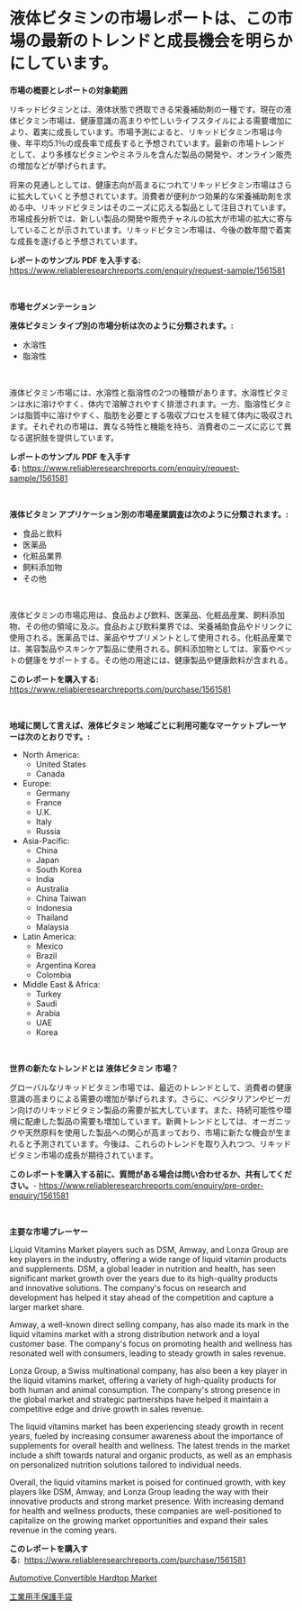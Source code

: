 <p><h1>液体ビタミンの市場レポートは、この市場の最新のトレンドと成長機会を明らかにしています。</h1></p><p><strong>市場の概要とレポートの対象範囲</strong></p>
<p><p>リキッドビタミンとは、液体状態で摂取できる栄養補助剤の一種です。現在の液体ビタミン市場は、健康意識の高まりや忙しいライフスタイルによる需要増加により、着実に成長しています。市場予測によると、リキッドビタミン市場は今後、年平均5.1％の成長率で成長すると予想されています。最新の市場トレンドとして、より多様なビタミンやミネラルを含んだ製品の開発や、オンライン販売の増加などが挙げられます。</p><p>将来の見通しとしては、健康志向が高まるにつれてリキッドビタミン市場はさらに拡大していくと予想されています。消費者が便利かつ効果的な栄養補助剤を求める中、リキッドビタミンはそのニーズに応える製品として注目されています。市場成長分析では、新しい製品の開発や販売チャネルの拡大が市場の拡大に寄与していることが示されています。リキッドビタミン市場は、今後の数年間で着実な成長を遂げると予想されています。</p></p>
<p><strong>レポートのサンプル PDF を入手する:</strong> <a href="https://www.reliableresearchreports.com/enquiry/request-sample/1561581">https://www.reliableresearchreports.com/enquiry/request-sample/1561581</a></p>
<p>&nbsp;</p>
<p><strong>市場セグメンテーション</strong></p>
<p><strong>液体ビタミン タイプ別の市場分析は次のように分類されます。:</strong></p>
<p><ul><li>水溶性</li><li>脂溶性</li></ul></p>
<p>&nbsp;</p>
<p><p>液体ビタミン市場には、水溶性と脂溶性の2つの種類があります。水溶性ビタミンは水に溶けやすく、体内で溶解されやすく排泄されます。一方、脂溶性ビタミンは脂質中に溶けやすく、脂肪を必要とする吸収プロセスを経て体内に吸収されます。それぞれの市場は、異なる特性と機能を持ち、消費者のニーズに応じて異なる選択肢を提供しています。</p></p>
<p><strong>レポートのサンプル PDF を入手する:</strong>&nbsp;<a href="https://www.reliableresearchreports.com/enquiry/request-sample/1561581">https://www.reliableresearchreports.com/enquiry/request-sample/1561581</a></p>
<p>&nbsp;</p>
<p><strong> 液体ビタミン アプリケーション別の市場産業調査は次のように分類されます。:</strong></p>
<p><ul><li>食品と飲料</li><li>医薬品</li><li>化粧品業界</li><li>飼料添加物</li><li>その他</li></ul></p>
<p>&nbsp;</p>
<p><p>液体ビタミンの市場応用は、食品および飲料、医薬品、化粧品産業、飼料添加物、その他の領域に及ぶ。食品および飲料業界では、栄養補助食品やドリンクに使用される。医薬品では、薬品やサプリメントとして使用される。化粧品産業では、美容製品やスキンケア製品に使用される。飼料添加物としては、家畜やペットの健康をサポートする。その他の用途には、健康製品や健康飲料が含まれる。</p></p>
<p><strong>このレポートを購入する:</strong>&nbsp; <a href="https://www.reliableresearchreports.com/purchase/1561581">https://www.reliableresearchreports.com/purchase/1561581</a></p>
<p>&nbsp;</p>
<p><strong>地域に関して言えば、液体ビタミン 地域ごとに利用可能なマーケットプレーヤーは次のとおりです。:</strong></p>
<p><ul>
    <li>
        North America:
        <ul>
            <li>United States</li>
            <li>Canada</li>
        </ul>
    </li>
    <li>
        Europe:
        <ul>
            <li>Germany</li>
            <li>France</li>
            <li>U.K.</li>
            <li>Italy</li>
            <li>Russia</li>
        </ul>
    </li>
    <li>
        Asia-Pacific:
        <ul>
            <li>China</li>
            <li>Japan</li>
            <li>South Korea</li>
            <li>India</li>
            <li>Australia</li>
            <li>China Taiwan</li>
            <li>Indonesia</li>
            <li>Thailand</li>
            <li>Malaysia</li>
        </ul>
    </li>
    <li>
        Latin America:
        <ul>
            <li>Mexico</li>
            <li>Brazil</li>
            <li>Argentina Korea</li>
            <li>Colombia</li>
        </ul>
    </li>
    <li>
        Middle East & Africa:
        <ul>
            <li>Turkey</li>
            <li>Saudi</li>
            <li>Arabia</li>
            <li>UAE</li>
            <li>Korea</li>
        </ul>
    </li>
    </ul></p>
<p>&nbsp;</p>
<p><strong>世界の新たなトレンドとは 液体ビタミン 市場？</strong></p>
<p><p>グローバルなリキッドビタミン市場では、最近のトレンドとして、消費者の健康意識の高まりによる需要の増加が挙げられます。さらに、ベジタリアンやビーガン向けのリキッドビタミン製品の需要が拡大しています。また、持続可能性や環境に配慮した製品の需要も増加しています。新興トレンドとしては、オーガニックや天然原料を使用した製品への関心が高まっており、市場に新たな機会が生まれると予測されています。今後は、これらのトレンドを取り入れつつ、リキッドビタミン市場の成長が期待されています。</p></p>
<p><strong>このレポートを購入する前に、質問がある場合は問い合わせるか、共有してください。</strong>- <a href="https://www.reliableresearchreports.com/enquiry/pre-order-enquiry/1561581">https://www.reliableresearchreports.com/enquiry/pre-order-enquiry/1561581</a></p>
<p>&nbsp;</p>
<p><strong>主要な市場プレーヤー</strong></p>
<p><p>Liquid Vitamins Market players such as DSM, Amway, and Lonza Group are key players in the industry, offering a wide range of liquid vitamin products and supplements. DSM, a global leader in nutrition and health, has seen significant market growth over the years due to its high-quality products and innovative solutions. The company's focus on research and development has helped it stay ahead of the competition and capture a larger market share.</p><p>Amway, a well-known direct selling company, has also made its mark in the liquid vitamins market with a strong distribution network and a loyal customer base. The company's focus on promoting health and wellness has resonated well with consumers, leading to steady growth in sales revenue.</p><p>Lonza Group, a Swiss multinational company, has also been a key player in the liquid vitamins market, offering a variety of high-quality products for both human and animal consumption. The company's strong presence in the global market and strategic partnerships have helped it maintain a competitive edge and drive growth in sales revenue.</p><p>The liquid vitamins market has been experiencing steady growth in recent years, fueled by increasing consumer awareness about the importance of supplements for overall health and wellness. The latest trends in the market include a shift towards natural and organic products, as well as an emphasis on personalized nutrition solutions tailored to individual needs.</p><p>Overall, the liquid vitamins market is poised for continued growth, with key players like DSM, Amway, and Lonza Group leading the way with their innovative products and strong market presence. With increasing demand for health and wellness products, these companies are well-positioned to capitalize on the growing market opportunities and expand their sales revenue in the coming years.</p></p>
<p><strong>このレポートを購入する:</strong>&nbsp;&nbsp;<a href="https://www.reliableresearchreports.com/purchase/1561581">https://www.reliableresearchreports.com/purchase/1561581</a></p>
<p><p><a href="https://chivalrous-flock-a86.notion.site/Automotive-Convertible-Hardtop-Market-Provides-Detailed-Segmentation-of-this-Market-based-on-Type-A-c1ca5e379a5f4ea89456a1de5279d46b">Automotive Convertible Hardtop Market</a></p><p><a href="https://github.com/SantosDicki04/Market-Research-Report-List-1/blob/main/34666596136.md">工業用手保護手袋</a></p></p>